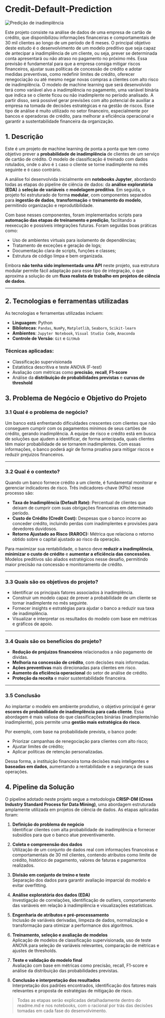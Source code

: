 # Credit-Default-Prediction
![Predição de inadimplência](images/Gemini_Generated_Image_ygd2wnygd2wnygd2.png)

Este projeto consiste na análise de dados de uma empresa de cartão de crédito, que disponibilizou informações financeiras e comportamentais de 30 mil clientes ao longo de um período de 6 meses.
O principal objetivo deste estudo é o desenvolvimento de um modelo preditivo que seja capaz de antecipar a inadimplência de um cliente, ou seja, prever se determinada conta apresentará ou não atraso no pagamento no próximo mês.
Essa previsão é fundamental para que a empresa consiga mitigar riscos financeiros, ajustar suas políticas de concessão de crédito e adotar medidas preventivas, como redefinir limites de crédito, oferecer renegociação ou até mesmo negar novas compras a clientes com alto risco de inadimplência.
O modelo de machine learning que será desenvolvido terá como variável alvo a inadimplência no pagamento, uma variável binária que indica se o cliente ficou ou não inadimplente no período analisado. A partir disso, será possível gerar previsões com alto potencial de auxiliar a empresa na tomada de decisões estratégicas e na gestão de riscos.
Esse tipo de análise é muito utilizado no setor financeiro, especialmente por bancos e operadoras de crédito, para melhorar a eficiência operacional e garantir a sustentabilidade financeira da organização.

## 1. Descrição

Este é um projeto de machine learning de ponta a ponta que tem como objetivo prever a **probabilidade de inadimplência** de clientes de um serviço de cartão de crédito. O modelo de classificação é treinado com dados rotulados, onde o alvo é `1` caso o cliente se torne inadimplente no mês seguinte e `0` caso contrário.

A análise foi desenvolvida inicialmente em **notebooks Jupyter**, abordando todas as etapas do pipeline de ciência de dados: da **análise exploratória (EDA)** à **seleção de variáveis** e **modelagem preditiva**. Em seguida, o projeto foi estruturado de forma **modular**, com componentes separados para **ingestão de dados**, **transformação** e **treinamento do modelo**, permitindo organização e reprodutibilidade.

Com base nesses componentes, foram implementados scripts para **automação das etapas de treinamento e predição**, facilitando a reexecução e possíveis integrações futuras. Foram seguidas boas práticas como:

- Uso de ambientes virtuais para isolamento de dependências;
- Tratamento de exceções e geração de logs;
- Documentação clara de scripts, funções e classes;
- Estrutura de código limpa e bem organizada.

Embora **não tenha sido implementada uma API** neste projeto, sua estrutura modular permite fácil adaptação para esse tipo de integração, o que aproxima a solução de um **fluxo realista de trabalho em projetos de ciência de dados**.

---

## 2. Tecnologias e ferramentas utilizadas

As tecnologias e ferramentas utilizadas incluem:

- **Linguagem**: Python  
- **Bibliotecas**: `Pandas`, `NumPy`, `Matplotlib`, `Seaborn`, `Scikit-learn`  
- **Ambientes**: `Jupyter Notebook`, `Visual Studio Code`, `Anaconda`  
- **Controle de Versão**: `Git` e `GitHub`  

### Técnicas aplicadas:
- Classificação supervisionada  
- Estatística descritiva e teste ANOVA (F-test)  
- Avaliação com métricas como **precisão**, **recall**, **F1-score**  
- Análise da **distribuição de probabilidades previstas** e **curvas de threshold**

## 3. Problema de Negócio e Objetivo do Projeto

### 3.1 Qual é o problema de negócio?

Um banco está enfrentando dificuldades crescentes com clientes que não conseguem cumprir com os pagamentos mínimos de seus cartões de crédito, gerando inadimplência. A equipe de risco e crédito está em busca de soluções que ajudem a identificar, de forma antecipada, quais clientes têm maior probabilidade de se tornarem inadimplentes. Com essas informações, o banco poderá agir de forma proativa para mitigar riscos e reduzir prejuízos financeiros.

---

### 3.2 Qual é o contexto?

Quando um banco fornece crédito a um cliente, é fundamental monitorar e gerenciar indicadores de risco. Três indicadores-chave (KPIs) nesse processo são:

- **Taxa de Inadimplência (Default Rate):** Percentual de clientes que deixam de cumprir com suas obrigações financeiras em determinado período.
- **Custo de Crédito (Credit Cost):** Despesas que o banco incorre ao conceder crédito, incluindo perdas com inadimplentes e provisões para devedores duvidosos.
- **Retorno Ajustado ao Risco (RAROC):** Métrica que relaciona o retorno obtido sobre o capital ajustado ao risco da operação.

Para maximizar sua rentabilidade, o banco deve **reduzir a inadimplência**, **minimizar o custo de crédito** e **aumentar a eficiência das concessões**. Modelos preditivos são aliados estratégicos nesse desafio, permitindo maior precisão na concessão e monitoramento de crédito.

---

### 3.3 Quais são os objetivos do projeto?

- Identificar os principais fatores associados à inadimplência.
- Construir um modelo capaz de prever a probabilidade de um cliente se tornar inadimplente no mês seguinte.
- Fornecer insights e estratégias para ajudar o banco a reduzir sua taxa de inadimplência.
- Visualizar e interpretar os resultados do modelo com base em métricas e gráficos de apoio.

---

### 3.4 Quais são os benefícios do projeto?

- **Redução de prejuízos financeiros** relacionados a não pagamento de dívidas.
- **Melhoria na concessão de crédito**, com decisões mais informadas.
- **Ações preventivas** mais direcionadas para clientes em risco.
- **Aumento da eficiência operacional** do setor de análise de crédito.
- **Proteção da receita** e maior sustentabilidade financeira.

---

### 3.5 Conclusão

Ao implantar o modelo em ambiente produtivo, o objetivo principal é gerar **escores de probabilidade de inadimplência para cada cliente**. Essa abordagem é mais valiosa do que classificações binárias (inadimplente/não inadimplente), pois permite uma **gestão mais estratégica do risco**.

Por exemplo, com base na probabilidade prevista, o banco pode:

- Priorizar campanhas de renegociação para clientes com alto risco;
- Ajustar limites de crédito;
- Aplicar políticas de retenção personalizadas.

Dessa forma, a instituição financeira toma decisões mais inteligentes e **baseadas em dados**, aumentando a rentabilidade e a segurança de suas operações.

## 4. Pipeline da Solução

O pipeline adotado neste projeto segue a metodologia **CRISP-DM (Cross Industry Standard Process for Data Mining)**, uma abordagem estruturada amplamente utilizada em projetos de ciência de dados. As etapas aplicadas foram:

1. **Definição do problema de negócio**  
   Identificar clientes com alta probabilidade de inadimplência e fornecer subsídios para que o banco atue preventivamente.

2. **Coleta e compreensão dos dados**  
   Utilização de um conjunto de dados real com informações financeiras e comportamentais de 30 mil clientes, contendo atributos como limite de crédito, histórico de pagamento, valores de faturas e pagamentos realizados.

3. **Divisão em conjunto de treino e teste**  
   Separação dos dados para garantir avaliação imparcial do modelo e evitar overfitting.

4. **Análise exploratória dos dados (EDA)**  
   Investigação de correlações, identificação de outliers, comportamento das variáveis em relação à inadimplência e visualizações estatísticas.

5. **Engenharia de atributos e pré-processamento**  
   Inclusão de variáveis derivadas, limpeza de dados, normalização e transformação para otimizar a performance dos algoritmos.

6. **Treinamento, seleção e avaliação de modelos**  
   Aplicação de modelos de classificação supervisionada, uso de teste ANOVA para seleção de variáveis relevantes, comparação de métricas e ajustes de thresholds.

7. **Teste e validação do modelo final**  
   Avaliação com base em métricas como precisão, recall, F1-score e análise da distribuição das probabilidades previstas.

8. **Conclusão e interpretação dos resultados**  
   Interpretação dos padrões encontrados, identificação dos fatores mais relevantes e proposta de estratégias de mitigação de risco.

> Todas as etapas serão explicadas detalhadamente dentro do readme.md e nos notebooks, com o racional por trás das decisões tomadas em cada fase do desenvolvimento.
